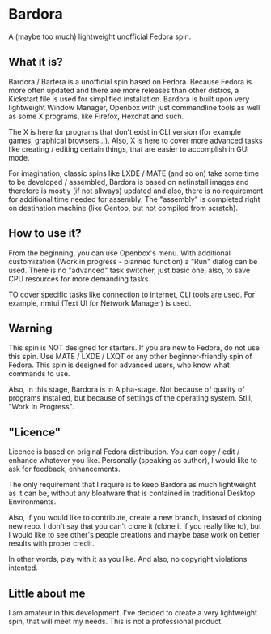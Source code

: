 # Bardora
A (maybe too much) lightweight unofficial Fedora spin.

## What it is?

Bardora / Bartera is a unofficial spin based on Fedora. Because Fedora is more often updated and there are more releases than other distros, a Kickstart file is used for simplified installation. Bardora is built upon very lightweight Window Manager, Openbox with just commandline tools as well as some X programs, like Firefox, Hexchat and such.

The X is here for programs that don't exist in CLI version (for example games, graphical browsers...). Also, X is here to cover more advanced tasks like creating / editing certain things, that are easier to accomplish in GUI mode.

For imagination, classic spins like LXDE / MATE (and so on) take some time to be developed / assembled, Bardora is based on netinstall images and therefore is mostly (if not allways) updated and also, there is no requirement for additional time needed for assembly. The "assembly" is completed right on destination machine (like Gentoo, but not compiled from scratch).

## How to use it?

From the beginning, you can use Openbox's menu. With additional customization (Work in progress - planned function) a "Run" dialog can be used. There is no "advanced" task switcher, just basic one, also, to save CPU resources for more demanding tasks.

TO cover specific tasks like connection to internet, CLI tools are used. For example, nmtui (Text UI for Network Manager) is used.

## Warning

This spin is NOT designed for starters. If you are new to Fedora, do not use this spin. Use MATE / LXDE / LXQT or any other beginner-friendly spin of Fedora. This spin is designed for advanced users, who know what commands to use.

Also, in this stage, Bardora is in Alpha-stage. Not because of quality of programs installed, but because of settings of the operating system. Still, "Work In Progress".

## "Licence"

Licence is based on original Fedora distribution. You can copy / edit / enhance whatever you like. Personally (speaking as author), I would like to ask for feedback, enhancements.

The only requirement that I require is to keep Bardora as much lightweight as it can be, without any bloatware that is contained in traditional Desktop Environments.

Also, if you would like to contribute, create a new branch, instead of cloning new repo. I don't say that you can't clone it (clone it if you really like to), but I would like to see other's people creations and maybe base work on better results with proper credit.

In other words, play with it as you like. And also, no copyright violations intented.

## Little about me

I am amateur in this development. I've decided to create a very lightweight spin, that will meet my needs. This is not a professional product.
